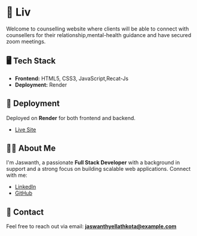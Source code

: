 # 🚀 Liv

Welcome to counselling website where clients will be able to connect with counsellers for their relationship,mental-health guidance and have secured zoom meetings.

## 🖥️ Tech Stack
- **Frontend:** HTML5, CSS3, JavaScript,Recat-Js
- **Deployment:** Render


## 🚀 Deployment
Deployed on **Render** for both frontend and backend.
- [Live Site](https://transcendent-zuccutto-93cc01.netlify.app/login)

## 👨‍💻 About Me
I'm Jaswanth, a passionate **Full Stack Developer** with a background in support and a strong focus on building scalable web applications. Connect with me:
- [LinkedIn](https://www.linkedin.com/in/yellathkota-jaswanth/)
- [GitHub](https://github.com/Yellathkota-Jaswanth)

## 📧 Contact
Feel free to reach out via email: **jaswanthyellathkota@example.com**

